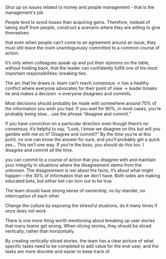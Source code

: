 Shut up on issues related to money and people management - that is the management's job

People tend to avoid losses than acquiring gains. Therefore, instead of taking stuff from people, construct a scenario where they are willing to give themselves.

that even when people can’t come to an agreement around an issue, they must still leave the room unambiguously committed to a common course of action.

It’s only when colleagues speak up and put their opinions on the table, without holding back, that the leader can confidently fulfill one of his most important responsibilities: breaking ties.

The arc that he draws is: team can’t reach consensus → has a healthy conflict where everyone advocates for their point of view → leader breaks tie and makes a decision → everyone disagrees and commits.

Most decisions should probably be made with somewhere around 70% of the information you wish you had. If you wait for 90%, in most cases, you’re probably being slow… use the phrase “disagree and commit.”

If you have conviction on a particular direction even though there’s no consensus, it’s helpful to say, “Look, I know we disagree on this but will you gamble with me on it? Disagree and commit?” By the time you’re at this point, no one can know the answer for sure, and you’ll probably get a quick yes… This isn’t one way. If you’re the boss, you should do this too. I disagree and commit all the time.

you can commit to a course of action that you disagree with and maintain your integrity in situations where the disagreement stems from the unknown. The disagreement is not about the facts, it’s about what might happen — the 30% of information that we don’t have. Both sides are making educated bets, but either bet can turn out to be true

The team should have strong sense of ownership, no by-stander, no interrruption of each other

Change the culture by exposing the stressful stuations, do it many times if once does not work

There is one more thing worth mentioning about breaking up user stories that many teams get wrong. When slicing stories, they should be sliced vertically, rather than horizontally.

By creating vertically-sliced stories, the team has a clear picture of what specific tasks need to be completed to add value for the end-user, and the tasks are more discrete and easier to keep track of.
